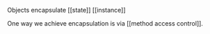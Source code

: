 Objects encapsulate [[state]]
[[instance]]


One way we achieve encapsulation is via [[method access control]].